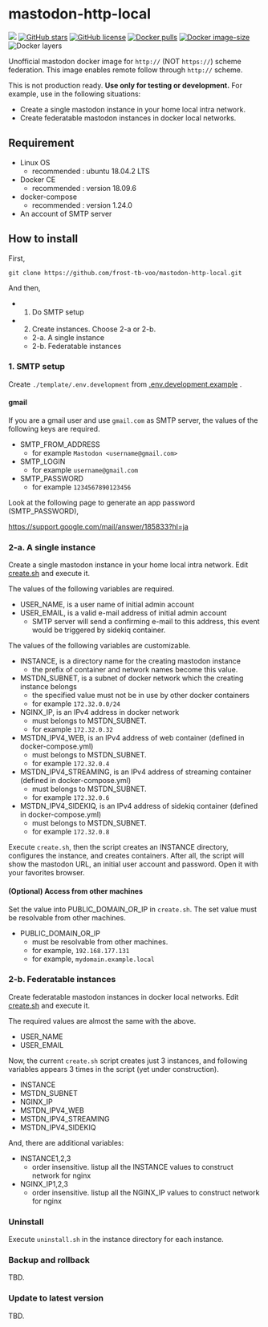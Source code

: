 # mastodon-http-local
[![](https://img.shields.io/travis/frost-tb-voo/mastodon-http-local/master.svg?style=flat-square)](https://travis-ci.org/frost-tb-voo/mastodon-http-local/)
[![GitHub stars](https://img.shields.io/github/stars/frost-tb-voo/mastodon-http-local.svg?style=flat-square)](https://github.com/frost-tb-voo/mastodon-http-local/stargazers)
[![GitHub license](https://img.shields.io/github/license/frost-tb-voo/mastodon-http-local.svg?style=flat-square)](https://github.com/frost-tb-voo/mastodon-http-local/blob/master/LICENSE)
[![Docker pulls](https://img.shields.io/docker/pulls/novsyama/mastodon-http-local.svg?style=flat-square)](https://hub.docker.com/r/novsyama/mastodon-http-local)
[![Docker image-size](https://img.shields.io/microbadger/image-size/novsyama/mastodon-http-local.svg?style=flat-square)](https://microbadger.com/images/novsyama/mastodon-http-local)
![Docker layers](https://img.shields.io/microbadger/layers/novsyama/mastodon-http-local.svg?style=flat-square)

Unofficial mastodon docker image for `http://` (NOT `https://`) scheme federation.
This image enables remote follow through `http://` scheme.

This is not production ready.
**Use only for testing or development.**
For example, use in the following situations:

- Create a single mastodon instance in your home local intra network.
- Create federatable mastodon instances in docker local networks.

## Requirement

- Linux OS
  - recommended : ubuntu 18.04.2 LTS
- Docker CE
  - recommended : version 18.09.6
- docker-compose
  - recommended : version 1.24.0
- An account of SMTP server

## How to install
First, 

```
git clone https://github.com/frost-tb-voo/mastodon-http-local.git
```

And then,

- 1. Do SMTP setup
- 2. Create instances. Choose 2-a or 2-b.
  - 2-a. A single instance
  - 2-b. Federatable instances

### 1. SMTP setup
Create `./template/.env.development` from [.env.development.example](./template/.env.development.example) .

#### gmail
If you are a gmail user and use `gmail.com` as SMTP server, the values of the following keys are required.

- SMTP_FROM_ADDRESS
  - for example `Mastodon <username@gmail.com>`
- SMTP_LOGIN
  - for example `username@gmail.com`
- SMTP_PASSWORD
  - for example `1234567890123456`

Look at the following page to generate an app password (SMTP_PASSWORD),

https://support.google.com/mail/answer/185833?hl=ja

### 2-a. A single instance
Create a single mastodon instance in your home local intra network.
Edit [create.sh](./single/create.sh) and execute it.

The values of the following variables are required.

- USER_NAME, is a user name of initial admin account
- USER_EMAIL, is a valid e-mail address of initial admin account
  - SMTP server will send a confirming e-mail to this address, this event would be triggered by sidekiq container.

The values of the following variables are customizable.

- INSTANCE, is a directory name for the creating mastodon instance
  - the prefix of container and network names become this value.
- MSTDN_SUBNET, is a subnet of docker network which the creating instance belongs
  - the specified value must not be in use by other docker containers
  - for example `172.32.0.0/24`
- NGINX_IP, is an IPv4 address in docker network
  - must belongs to MSTDN_SUBNET.
  - for example `172.32.0.32`
- MSTDN_IPV4_WEB, is an IPv4 address of web container (defined in docker-compose.yml)
  - must belongs to MSTDN_SUBNET.
  - for example `172.32.0.4`
- MSTDN_IPV4_STREAMING, is an IPv4 address of streaming container (defined in docker-compose.yml)
  - must belongs to MSTDN_SUBNET.
  - for example `172.32.0.6`
- MSTDN_IPV4_SIDEKIQ, is an IPv4 address of sidekiq container (defined in docker-compose.yml)
  - must belongs to MSTDN_SUBNET.
  - for example `172.32.0.8`

Execute `create.sh`, then the script creates an INSTANCE directory, configures the instance, and creates containers. After all, the script will show the mastodon URL, an initial user account and password. Open it with your favorites browser.

#### (Optional) Access from other machines
Set the value into PUBLIC_DOMAIN_OR_IP in `create.sh`.
The set value must be resolvable from other machines.

- PUBLIC_DOMAIN_OR_IP
  - must be resolvable from other machines.
  - for example, `192.168.177.131`
  - for example, `mydomain.example.local`

### 2-b. Federatable instances
Create federatable mastodon instances in docker local networks.
Edit [create.sh](./federated/create.sh) and execute it.

The required values are almost the same with the above.

- USER_NAME
- USER_EMAIL

Now, the current `create.sh` script creates just 3 instances, and following variables appears 3 times in the script (yet under construction).

- INSTANCE
- MSTDN_SUBNET
- NGINX_IP
- MSTDN_IPV4_WEB
- MSTDN_IPV4_STREAMING
- MSTDN_IPV4_SIDEKIQ

And, there are additional variables:

- INSTANCE1,2,3
  - order insensitive. listup all the INSTANCE values to construct network for nginx
- NGINX_IP1,2,3
  - order insensitive. listup all the NGINX_IP values to construct network for nginx

### Uninstall
Execute `uninstall.sh` in the instance directory for each instance.

### Backup and rollback
TBD.

### Update to latest version
TBD.

